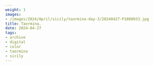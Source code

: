 ```yaml
---
weight: 1
images:
- /images/2024/April/sicily/taormina-day-3/20240427-P1080933.jpg
title: Taormina.
date: 2024-04-27
tags:
- archive
- digital
- color
- taormina
- sicily
---
```


